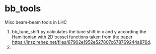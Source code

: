 # bb_tools
Misc beam-beam tools in LHC


1. bb_tune_shift.py calculates the tune shift in x and y according the Hamiltonian with 2D bessel functions taken from the paper https://inspirehep.net/files/87902e1952e527807c678769244a876d. 
2. 
